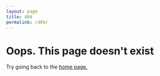 ```yaml
---
layout: page
title: 404
permalink: /404/
---
```



# Oops. This page doesn't exist

Try going back to the [home page.](https://eervin123.github.io)
